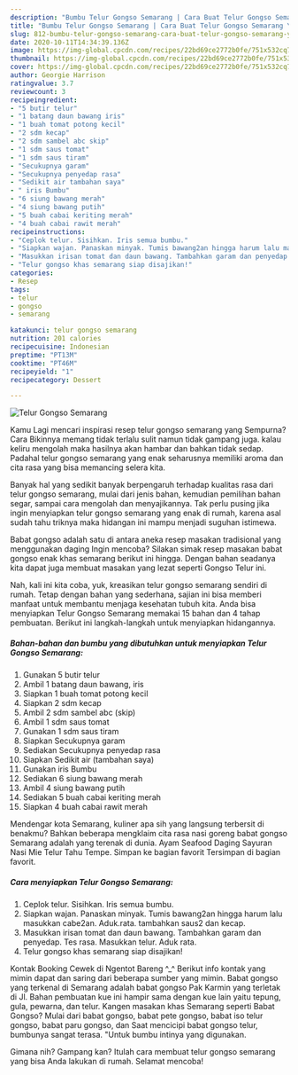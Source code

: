 ```yaml
---
description: "Bumbu Telur Gongso Semarang | Cara Buat Telur Gongso Semarang Yang Bisa Manjain Lidah"
title: "Bumbu Telur Gongso Semarang | Cara Buat Telur Gongso Semarang Yang Bisa Manjain Lidah"
slug: 812-bumbu-telur-gongso-semarang-cara-buat-telur-gongso-semarang-yang-bisa-manjain-lidah
date: 2020-10-11T14:34:39.136Z
image: https://img-global.cpcdn.com/recipes/22bd69ce2772b0fe/751x532cq70/telur-gongso-semarang-foto-resep-utama.jpg
thumbnail: https://img-global.cpcdn.com/recipes/22bd69ce2772b0fe/751x532cq70/telur-gongso-semarang-foto-resep-utama.jpg
cover: https://img-global.cpcdn.com/recipes/22bd69ce2772b0fe/751x532cq70/telur-gongso-semarang-foto-resep-utama.jpg
author: Georgie Harrison
ratingvalue: 3.7
reviewcount: 3
recipeingredient:
- "5 butir telur"
- "1 batang daun bawang iris"
- "1 buah tomat potong kecil"
- "2 sdm kecap"
- "2 sdm sambel abc skip"
- "1 sdm saus tomat"
- "1 sdm saus tiram"
- "Secukupnya garam"
- "Secukupnya penyedap rasa"
- "Sedikit air tambahan saya"
- " iris Bumbu"
- "6 siung bawang merah"
- "4 siung bawang putih"
- "5 buah cabai keriting merah"
- "4 buah cabai rawit merah"
recipeinstructions:
- "Ceplok telur. Sisihkan. Iris semua bumbu."
- "Siapkan wajan. Panaskan minyak. Tumis bawang2an hingga harum lalu masukkan cabe2an. Aduk.rata. tambahkan saus2 dan kecap."
- "Masukkan irisan tomat dan daun bawang. Tambahkan garam dan penyedap. Tes rasa. Masukkan telur. Aduk rata."
- "Telur gongso khas semarang siap disajikan!"
categories:
- Resep
tags:
- telur
- gongso
- semarang

katakunci: telur gongso semarang 
nutrition: 201 calories
recipecuisine: Indonesian
preptime: "PT13M"
cooktime: "PT46M"
recipeyield: "1"
recipecategory: Dessert

---
```



![Telur Gongso Semarang](https://img-global.cpcdn.com/recipes/22bd69ce2772b0fe/751x532cq70/telur-gongso-semarang-foto-resep-utama.jpg)

Kamu Lagi mencari inspirasi resep telur gongso semarang yang Sempurna? Cara Bikinnya memang tidak terlalu sulit namun tidak gampang juga. kalau keliru mengolah maka hasilnya akan hambar dan bahkan tidak sedap. Padahal telur gongso semarang yang enak seharusnya memiliki aroma dan cita rasa yang bisa memancing selera kita.

Banyak hal yang sedikit banyak berpengaruh terhadap kualitas rasa dari telur gongso semarang, mulai dari jenis bahan, kemudian pemilihan bahan segar, sampai cara mengolah dan menyajikannya. Tak perlu pusing jika ingin menyiapkan telur gongso semarang yang enak di rumah, karena asal sudah tahu triknya maka hidangan ini mampu menjadi suguhan istimewa.

Babat gongso adalah satu di antara aneka resep masakan tradisional yang menggunakan daging Ingin mencoba? Silakan simak resep masakan babat gongso enak khas semarang berikut ini hingga. Dengan bahan seadanya kita dapat juga membuat masakan yang lezat seperti Gongso Telur ini.


Nah, kali ini kita coba, yuk, kreasikan telur gongso semarang sendiri di rumah. Tetap dengan bahan yang sederhana, sajian ini bisa memberi manfaat untuk membantu menjaga kesehatan tubuh kita. Anda bisa menyiapkan Telur Gongso Semarang memakai 15 bahan dan 4 tahap pembuatan. Berikut ini langkah-langkah untuk menyiapkan hidangannya.

<!--inarticleads1-->

##### Bahan-bahan dan bumbu yang dibutuhkan untuk menyiapkan Telur Gongso Semarang:

1. Gunakan 5 butir telur
1. Ambil 1 batang daun bawang, iris
1. Siapkan 1 buah tomat potong kecil
1. Siapkan 2 sdm kecap
1. Ambil 2 sdm sambel abc (skip)
1. Ambil 1 sdm saus tomat
1. Gunakan 1 sdm saus tiram
1. Siapkan Secukupnya garam
1. Sediakan Secukupnya penyedap rasa
1. Siapkan Sedikit air (tambahan saya)
1. Gunakan  iris Bumbu
1. Sediakan 6 siung bawang merah
1. Ambil 4 siung bawang putih
1. Sediakan 5 buah cabai keriting merah
1. Siapkan 4 buah cabai rawit merah


Mendengar kota Semarang, kuliner apa sih yang langsung terbersit di benakmu? Bahkan beberapa mengklaim cita rasa nasi goreng babat gongso Semarang adalah yang terenak di dunia. Ayam Seafood Daging Sayuran Nasi Mie Telur Tahu Tempe. Simpan ke bagian favorit Tersimpan di bagian favorit. 

<!--inarticleads2-->

##### Cara menyiapkan Telur Gongso Semarang:

1. Ceplok telur. Sisihkan. Iris semua bumbu.
1. Siapkan wajan. Panaskan minyak. Tumis bawang2an hingga harum lalu masukkan cabe2an. Aduk.rata. tambahkan saus2 dan kecap.
1. Masukkan irisan tomat dan daun bawang. Tambahkan garam dan penyedap. Tes rasa. Masukkan telur. Aduk rata.
1. Telur gongso khas semarang siap disajikan!


Kontak Booking Cewek di Ngentot Bareng ^_^ Berikut info kontak yang mimin dapat dan saring dari beberapa sumber yang mimin. Babat gongso yang terkenal di Semarang adalah babat gongso Pak Karmin yang terletak di Jl. Bahan pembuatan kue ini hampir sama dengan kue lain yaitu tepung, gula, pewarna, dan telur. Kangen masakan khas Semarang seperti Babat Gongso? Mulai dari babat gongso, babat pete gongso, babat iso telur gongso, babat paru gongso, dan Saat mencicipi babat gongso telur, bumbunya sangat terasa. &#34;Untuk bumbu intinya yang digunakan. 

Gimana nih? Gampang kan? Itulah cara membuat telur gongso semarang yang bisa Anda lakukan di rumah. Selamat mencoba!
